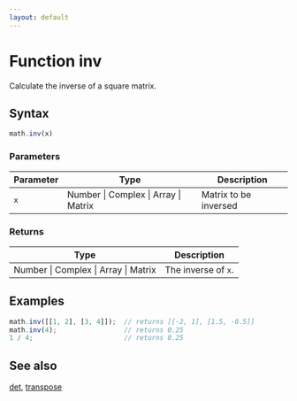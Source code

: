 ```yaml
---
layout: default
---
```


# Function inv

Calculate the inverse of a square matrix.


## Syntax

```js
math.inv(x)
```

### Parameters

Parameter | Type | Description
--------- | ---- | -----------
`x` | Number &#124; Complex &#124; Array &#124; Matrix | Matrix to be inversed

### Returns

Type | Description
---- | -----------
Number &#124; Complex &#124; Array &#124; Matrix | The inverse of `x`.


## Examples

```js
math.inv([[1, 2], [3, 4]]);  // returns [[-2, 1], [1.5, -0.5]]
math.inv(4);                 // returns 0.25
1 / 4;                       // returns 0.25
```


## See also

[det](det.html),
[transpose](transpose.html)


<!-- Note: This file is automatically generated from source code comments. Changes made in this file will be overridden. -->
